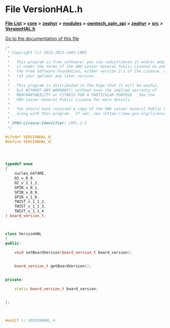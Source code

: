 

# File VersionHAL.h

[**File List**](files.md) **>** [**core**](dir_771164b9325b04f1442f7a3ffa8ecb89.md) **>** [**zephyr**](dir_09002e7ce91f09aeb040dfd1861a47f4.md) **>** [**modules**](dir_6d0fb8ab814c517e7f155fb837e32f72.md) **>** [**owntech\_spin\_api**](dir_87330bcbf7fe698536ea5946c1b90585.md) **>** [**zephyr**](dir_83abe2f3de580445b50d57f614c989e1.md) **>** [**src**](dir_b0a9bfd1c37d418dc07d30cb79a776da.md) **>** [**VersionHAL.h**](VersionHAL_8h.md)

[Go to the documentation of this file](VersionHAL_8h.md)


```C++
/*
 * Copyright (c) 2022-2023 LAAS-CNRS
 *
 *   This program is free software: you can redistribute it and/or modify
 *   it under the terms of the GNU Lesser General Public License as published by
 *   the Free Software Foundation, either version 2.1 of the License, or
 *   (at your option) any later version.
 *
 *   This program is distributed in the hope that it will be useful,
 *   but WITHOUT ANY WARRANTY; without even the implied warranty of
 *   MERCHANTABILITY or FITNESS FOR A PARTICULAR PURPOSE.  See the
 *   GNU Lesser General Public License for more details.
 *
 *   You should have received a copy of the GNU Lesser General Public License
 *   along with this program.  If not, see <https://www.gnu.org/licenses/>.
 *
 * SPDX-License-Identifier: LGPL-2.1
 */

#ifndef VERSIONHAL_H_
#define VERSIONHAL_H_




typedef enum
{
    nucleo_G474RE,
    O2_v_0_9,
    O2_v_1_1_2,
    SPIN_v_0_1,
    SPIN_v_0_9,
    SPIN_v_1_0,
    TWIST_v_1_1_2,
    TWIST_v_1_1_3,
    TWIST_v_1_1_4
} board_version_t;



class VersionHAL
{
public:

    void setBoardVersion(board_version_t board_version);
    

    board_version_t getBoardVersion();


private:

    static board_version_t board_version;


};



#endif // VERSIONHAL_H_
```


